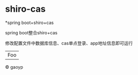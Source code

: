 # shiro-cas
*spring boot+shiro+cas

spring boot整合shiro+cas

修改配置文件中数据库信息、cas单点登录、app地址信息即可运行


<table>
  <tr>
    <td>Foo</td>
  </tr>
</table>

&copy; gaoyp
